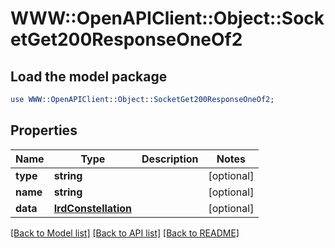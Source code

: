 # WWW::OpenAPIClient::Object::SocketGet200ResponseOneOf2

## Load the model package
```perl
use WWW::OpenAPIClient::Object::SocketGet200ResponseOneOf2;
```

## Properties
Name | Type | Description | Notes
------------ | ------------- | ------------- | -------------
**type** | **string** |  | [optional] 
**name** | **string** |  | [optional] 
**data** | [**IrdConstellation**](IrdConstellation.md) |  | [optional] 

[[Back to Model list]](../README.md#documentation-for-models) [[Back to API list]](../README.md#documentation-for-api-endpoints) [[Back to README]](../README.md)


